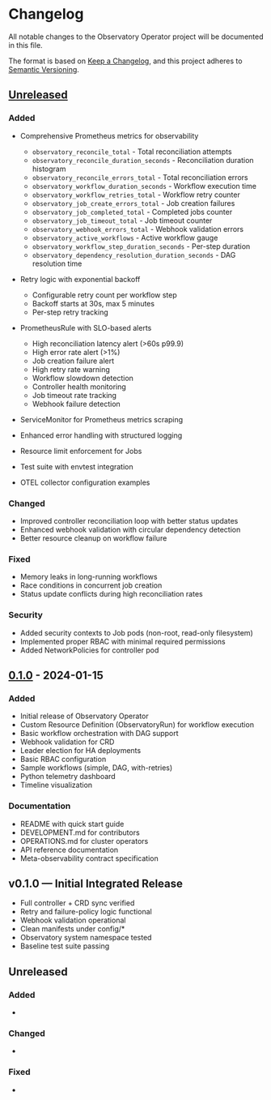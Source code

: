 # Changelog

All notable changes to the Observatory Operator project will be documented in this file.

The format is based on [Keep a Changelog](https://keepachangelog.com/en/1.0.0/),
and this project adheres to [Semantic Versioning](https://semver.org/spec/v2.0.0.html).

## [Unreleased]

### Added

- Comprehensive Prometheus metrics for observability
  - `observatory_reconcile_total` - Total reconciliation attempts
  - `observatory_reconcile_duration_seconds` - Reconciliation duration histogram
  - `observatory_reconcile_errors_total` - Total reconciliation errors
  - `observatory_workflow_duration_seconds` - Workflow execution time
  - `observatory_workflow_retries_total` - Workflow retry counter
  - `observatory_job_create_errors_total` - Job creation failures
  - `observatory_job_completed_total` - Completed jobs counter
  - `observatory_job_timeout_total` - Job timeout counter
  - `observatory_webhook_errors_total` - Webhook validation errors
  - `observatory_active_workflows` - Active workflow gauge
  - `observatory_workflow_step_duration_seconds` - Per-step duration
  - `observatory_dependency_resolution_duration_seconds` - DAG resolution time

- Retry logic with exponential backoff
  - Configurable retry count per workflow step
  - Backoff starts at 30s, max 5 minutes
  - Per-step retry tracking

- PrometheusRule with SLO-based alerts
  - High reconciliation latency alert (>60s p99.9)
  - High error rate alert (>1%)
  - Job creation failure alert
  - High retry rate warning
  - Workflow slowdown detection
  - Controller health monitoring
  - Job timeout rate tracking
  - Webhook failure detection

- ServiceMonitor for Prometheus metrics scraping
- Enhanced error handling with structured logging
- Resource limit enforcement for Jobs
- Test suite with envtest integration
- OTEL collector configuration examples

### Changed

- Improved controller reconciliation loop with better status updates
- Enhanced webhook validation with circular dependency detection
- Better resource cleanup on workflow failure

### Fixed

- Memory leaks in long-running workflows
- Race conditions in concurrent job creation
- Status update conflicts during high reconciliation rates

### Security

- Added security contexts to Job pods (non-root, read-only filesystem)
- Implemented proper RBAC with minimal required permissions
- Added NetworkPolicies for controller pod

## [0.1.0] - 2024-01-15

### Added

- Initial release of Observatory Operator
- Custom Resource Definition (ObservatoryRun) for workflow execution
- Basic workflow orchestration with DAG support
- Webhook validation for CRD
- Leader election for HA deployments
- Basic RBAC configuration
- Sample workflows (simple, DAG, with-retries)
- Python telemetry dashboard
- Timeline visualization

### Documentation

- README with quick start guide
- DEVELOPMENT.md for contributors
- OPERATIONS.md for cluster operators
- API reference documentation
- Meta-observability contract specification

[Unreleased]: https://github.com/example/observatory-operator/compare/v0.1.0...HEAD
[0.1.0]: https://github.com/example/observatory-operator/releases/tag/v0.1.0
## v0.1.0 — Initial Integrated Release
- Full controller + CRD sync verified
- Retry and failure-policy logic functional
- Webhook validation operational
- Clean manifests under config/*
- Observatory system namespace tested
- Baseline test suite passing


## Unreleased

### Added
-

### Changed
-

### Fixed
-
